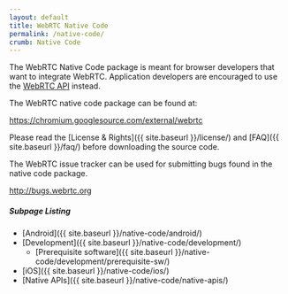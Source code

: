 ```yaml
---
layout: default
title: WebRTC Native Code
permalink: /native-code/
crumb: Native Code
---
```



The WebRTC Native Code package is meant for browser developers that want to
integrate WebRTC. Application developers are encouraged to use the [WebRTC
API](http://dev.w3.org/2011/webrtc/editor/webrtc.html) instead.

The WebRTC native code package can be found at:

<https://chromium.googlesource.com/external/webrtc>

Please read the [License & Rights]({{ site.baseurl }}/license/) and
[FAQ]({{ site.baseurl }}/faq/) before downloading the source code.

The WebRTC issue tracker can be used for submitting bugs found in the native
code package.

<http://bugs.webrtc.org>


##### Subpage Listing

  * [Android]({{ site.baseurl }}/native-code/android/)
  * [Development]({{ site.baseurl }}/native-code/development/)
    * [Prerequisite software]({{ site.baseurl }}/native-code/development/prerequisite-sw/)
  * [iOS]({{ site.baseurl }}/native-code/ios/)
  * [Native APIs]({{ site.baseurl }}/native-code/native-apis/)
